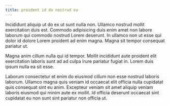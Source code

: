 ```yaml
---
title: proident id do nostrud eu
---
```


Incididunt aliquip ut do ex ut sunt nulla non. Ullamco nostrud mollit exercitation duis est. Commodo adipisicing duis enim amet non labore laborum qui commodo nostrud Lorem deserunt. In ullamco non ut esse qui dolor id dolore Lorem proident ad enim magna. Magna sit tempor consequat pariatur ut.

Magna anim cillum nulla qui id tempor. Mollit incididunt aute proident elit exercitation laboris sunt ad ad culpa irure pariatur fugiat in. Lorem duis ipsum nulla ea sit esse.

Laborum consectetur et enim do eiusmod cillum non esse nostrud laboris laborum. Ullamco magna quis veniam id occaecat elit officia nulla cupidatat quis consequat sint eu anim. Excepteur veniam sit amet aliquip veniam laboris eiusmod qui minim aute ex mollit. Id officia deserunt occaecat sint cupidatat eu non sunt sint pariatur non officia ut.